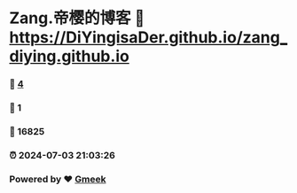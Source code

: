 # Zang.帝樱的博客 :link: https://DiYingisaDer.github.io/zang_diying.github.io 
### :page_facing_up: [4](https://DiYingisaDer.github.io/zang_diying.github.io/tag.html) 
### :speech_balloon: 1 
### :hibiscus: 16825 
### :alarm_clock: 2024-07-03 21:03:26 
### Powered by :heart: [Gmeek](https://github.com/Meekdai/Gmeek)
